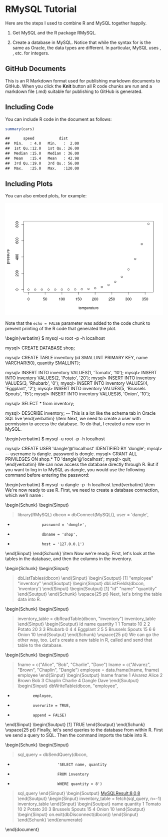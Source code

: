 RMySQL Tutorial
================

Here are the steps I used to combine R and MySQL together happily.

1.  Get MySQL and the R package RMySQL.

2.  Create a database in MySQL. Notice that while the syntax for is the same as Oracle, the data types are different. In particular, MySQL uses , , etc. for integers.

GitHub Documents
----------------

This is an R Markdown format used for publishing markdown documents to GitHub. When you click the **Knit** button all R code chunks are run and a markdown file (.md) suitable for publishing to GitHub is generated.

Including Code
--------------

You can include R code in the document as follows:

``` r
summary(cars)
```

    ##      speed           dist       
    ##  Min.   : 4.0   Min.   :  2.00  
    ##  1st Qu.:12.0   1st Qu.: 26.00  
    ##  Median :15.0   Median : 36.00  
    ##  Mean   :15.4   Mean   : 42.98  
    ##  3rd Qu.:19.0   3rd Qu.: 56.00  
    ##  Max.   :25.0   Max.   :120.00

Including Plots
---------------

You can also embed plots, for example:

![](rmysql_tutorial_files/figure-markdown_github/pressure-1.png)

Note that the `echo = FALSE` parameter was added to the code chunk to prevent printing of the R code that generated the plot.

\begin{verbatim}
$ mysql -u root -p -h localhost

mysql> CREATE DATABASE shop;

mysql> CREATE TABLE inventory
        (id SMALLINT PRIMARY KEY, 
        name VARCHAR(50),
        quantity SMALLINT);

mysql> INSERT INTO inventory VALUES(1, 'Tomato', '10');
mysql> INSERT INTO inventory VALUES(2, 'Potato', '20');
mysql> INSERT INTO inventory VALUES(3, 'Rhubarb', '0');
mysql> INSERT INTO inventory VALUES(4, 'Eggplant', '2');
mysql> INSERT INTO inventory VALUES(5, 'Brussels Spouts', '15');
mysql> INSERT INTO inventory VALUES(6, 'Onion', '10');

mysql> SELECT * from inventory;

mysql> DESCRIBE inventory; -- This is a lot like the schema tab in Oracle SQL live
\end{verbatim}
\item 
Next, we need to create a user with permission to access the database. To do that, I created a new user in MySQL.

\begin{verbatim}
$ mysql -u root -p -h localhost

mysql> CREATE USER 'dangle'@'localhost' IDENTIFIED BY 'dongle'; 
mysql>   -- username is dangle. password is dongle.
mysql> GRANT ALL PRIVILEGES ON shop.* TO 'dangle'@'localhost';
mysql> quit;
\end{verbatim}
We can now access the database directly through R. But if you want to log in to MySQL as dangle, you would use the following command before entering the password:

\begin{verbatim}
$ mysql -u dangle -p -h localhost
\end{verbatim}
\item 
We're now ready to use R. First, we need to create a database connection, which we'll name :

\begin{Schunk}
\begin{Sinput}
> library(RMySQL)
> dbcon = dbConnect(MySQL(), user = 'dangle', 
+                  password = 'dongle', 
+                  dbname = 'shop', 
+                  host = '127.0.0.1')
\end{Sinput}
\end{Schunk}
\item 
Now we're ready. First, let's look at the tables in the database, and then the columns in the inventory.

\begin{Schunk}
\begin{Sinput}
> dbListTables(dbcon)
\end{Sinput}
\begin{Soutput}
[1] "employee"  "inventory"
\end{Soutput}
\begin{Sinput}
> dbListFields(dbcon, 'inventory')
\end{Sinput}
\begin{Soutput}
[1] "id"       "name"     "quantity"
\end{Soutput}
\end{Schunk}
\vspace{25 pt}
Next, let's bring the table data into R.

\begin{Schunk}
\begin{Sinput}
> inventory_table = dbReadTable(dbcon, "inventory")
> inventory_table
\end{Sinput}
\begin{Soutput}
  id            name quantity
1  1          Tomato       10
2  2          Potato       20
3  3         Rhubarb        0
4  4        Eggplant        2
5  5 Brussels Spouts       15
6  6           Onion       10
\end{Soutput}
\end{Schunk}
\vspace{25 pt}
We can go the other way, too. Let's create a new table in R, called and send that table to the database.

\begin{Schunk}
\begin{Sinput}
> fname = c("Alice", "Bob", "Charlie", "Dave")
> lname = c("Alvarez", "Brown", "Chaplin", "Dangle")
> employee = data.frame(lname, fname)
> employee
\end{Sinput}
\begin{Soutput}
    lname   fname
1 Alvarez   Alice
2   Brown     Bob
3 Chaplin Charlie
4  Dangle    Dave
\end{Soutput}
\begin{Sinput}
> dbWriteTable(dbcon, "employee", 
+              employee, 
+              overwrite = TRUE, 
+              append = FALSE)
\end{Sinput}
\begin{Soutput}
[1] TRUE
\end{Soutput}
\end{Schunk}
\vspace{25 pt}
Finally, let's send queries to the database from within R. First we send a query to SQL. Then the command imports the table into R.

\begin{Schunk}
\begin{Sinput}
> sql_query = dbSendQuery(dbcon, 
+                         'SELECT name, quantity 
+                         FROM inventory 
+                         WHERE quantity > 8')
> sql_query
\end{Sinput}
\begin{Soutput}
<MySQLResult:8,0,8>
\end{Soutput}
\begin{Sinput}
> inventory_table = fetch(sql_query, n=-1)
> inventory_table
\end{Sinput}
\begin{Soutput}
             name quantity
1          Tomato       10
2          Potato       20
3 Brussels Spouts       15
4           Onion       10
\end{Soutput}
\begin{Sinput}
> on.exit(dbDisconnect(dbcon))
\end{Sinput}
\end{Schunk}
\\end{enumerate}

\\end{document}
